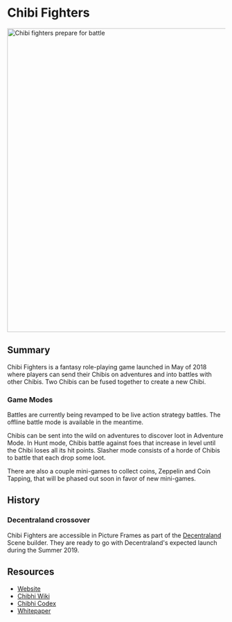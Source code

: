 # Chibi Fighters

<img src="https://cdn-images-1.medium.com/max/1200/1*3q5zQys1bEl5oal_C-j--Q.png" width="700" alt="Chibi fighters prepare for battle"/>

## Summary

Chibi Fighters is a fantasy role-playing game launched in May of 2018 where players can send their Chibis on adventures and into battles with other Chibis. Two Chibis can be fused together to create a new Chibi.

### Game Modes

Battles are currently being revamped to be live action strategy battles. The offline battle mode is available in the meantime.

Chibis can be sent into the wild on adventures to discover loot in Adventure Mode. In Hunt mode, Chibis battle against foes that increase in level until the Chibi loses all its hit points. Slasher mode consists of a horde of Chibis to battle that each drop some loot.

There are also a couple mini-games to collect coins, Zeppelin and Coin Tapping, that will be phased out soon in favor of new mini-games.

## History

### Decentraland crossover

Chibi Fighters are accessible in Picture Frames as part of the [Decentraland](https://docs.ethhub.io/built-on-ethereum/collectibles/decentraland/) Scene builder. They are ready to go with Decentraland's expected launch during the Summer 2019.

## Resources

 * [Website](https://eth.chibifighters.io)
 * [Chibhi Wiki](https://chibifighters.gamepedia.com/)
 * [Chibhi Codex](https://chibifighters.gamepedia.com/Codex)
 * [Whitepaper](https://eth.chibifighters.io/promo/public/chibifighters_whitepaper.pdf)

